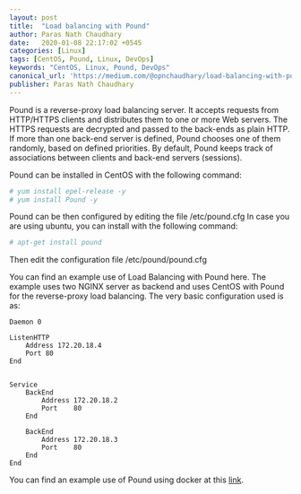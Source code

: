 ```yaml
---
layout: post
title:  "Load balancing with Pound"
author: Paras Nath Chaudhary
date:   2020-01-08 22:17:02 +0545
categories: [Linux]
tags: [CentOS, Pound, Linux, DevOps]
keywords: "CentOS, Linux, Pound, DevOps"
canonical_url: 'https://medium.com/@opnchaudhary/load-balancing-with-pound-f8576ad7e222'
publisher: Paras Nath Chaudhary
---
```

Pound is a reverse-proxy load balancing server. It accepts requests from HTTP/HTTPS clients and distributes them to one or more Web servers. The HTTPS requests are decrypted and passed to the back-ends as plain HTTP.<!--more-->
If more than one back-end server is defined, Pound chooses one of them randomly, based on defined priorities. By default, Pound keeps track of associations between clients and back-end servers (sessions).

Pound can be installed in CentOS with the following command:
```bash
# yum install epel-release -y
# yum install Pound -y
```

Pound can be then configured by editing the file /etc/pound.cfg
In case you are using ubuntu, you can install with the following command:

```bash
# apt-get install pound
```

Then edit the configuration file /etc/pound/pound.cfg

You can find an example use of Load Balancing with Pound here. The example uses two NGINX server as backend and uses CentOS with Pound for the reverse-proxy load balancing. The very basic configuration used is as:
```
Daemon 0

ListenHTTP
    Address 172.20.18.4
    Port 80
End


Service
    BackEnd
        Address 172.20.18.2
        Port    80
    End

    BackEnd
        Address 172.20.18.3
        Port    80
    End
End
```
You can find an example use of Pound using docker at this [link](https://bitbucket.org/opnchaudhary/load-balancing-with-pound/src/master/).